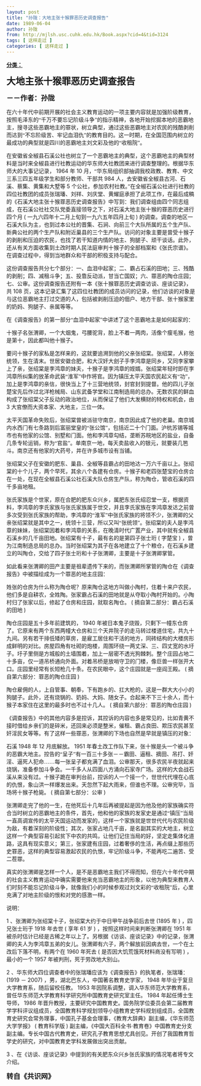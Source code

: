 ```yaml
---
layout: post
title: "孙陇：大地主张十猴罪恶历史调查报告"
date: 1989-06-04
author: 孙陇
from: http://mjlsh.usc.cuhk.edu.hk/Book.aspx?cid=4&tid=3124
tags: [ 这样走过 ]
categories: [ 这样走过 ]
---
```


<div style="margin: 15px 10px 10px 0px;">
 <div>
  <span id="ctl00_ContentPlaceHolder1_chapter1_SubjectLabel" style="font-weight:bold;text-decoration:underline;">
   分类：
  </span>
 </div>
 <!--[if gte mso 9]><xml>
 <o:OfficeDocumentSettings>
  <o:AllowPNG/>
 </o:OfficeDocumentSettings>
</xml><![endif]-->
 <!--[if gte mso 9]><xml>
 <w:WordDocument>
  <w:View>Normal</w:View>
  <w:Zoom>0</w:Zoom>
  <w:TrackMoves/>
  <w:TrackFormatting/>
  <w:PunctuationKerning/>
  <w:ValidateAgainstSchemas/>
  <w:SaveIfXMLInvalid>false</w:SaveIfXMLInvalid>
  <w:IgnoreMixedContent>false</w:IgnoreMixedContent>
  <w:AlwaysShowPlaceholderText>false</w:AlwaysShowPlaceholderText>
  <w:DoNotPromoteQF/>
  <w:LidThemeOther>EN-US</w:LidThemeOther>
  <w:LidThemeAsian>JA</w:LidThemeAsian>
  <w:LidThemeComplexScript>X-NONE</w:LidThemeComplexScript>
  <w:Compatibility>
   <w:BreakWrappedTables/>
   <w:SnapToGridInCell/>
   <w:WrapTextWithPunct/>
   <w:UseAsianBreakRules/>
   <w:DontGrowAutofit/>
   <w:SplitPgBreakAndParaMark/>
   <w:EnableOpenTypeKerning/>
   <w:DontFlipMirrorIndents/>
   <w:OverrideTableStyleHps/>
   <w:UseFELayout/>
  </w:Compatibility>
  <m:mathPr>
   <m:mathFont m:val="Cambria Math"/>
   <m:brkBin m:val="before"/>
   <m:brkBinSub m:val="&#45;-"/>
   <m:smallFrac m:val="off"/>
   <m:dispDef/>
   <m:lMargin m:val="0"/>
   <m:rMargin m:val="0"/>
   <m:defJc m:val="centerGroup"/>
   <m:wrapIndent m:val="1440"/>
   <m:intLim m:val="subSup"/>
   <m:naryLim m:val="undOvr"/>
  </m:mathPr></w:WordDocument>
</xml><![endif]-->
 <!--[if gte mso 9]><xml>
 <w:LatentStyles DefLockedState="false" DefUnhideWhenUsed="true"
  DefSemiHidden="true" DefQFormat="false" DefPriority="99"
  LatentStyleCount="276">
  <w:LsdException Locked="false" Priority="0" SemiHidden="false"
   UnhideWhenUsed="false" QFormat="true" Name="Normal"/>
  <w:LsdException Locked="false" Priority="9" SemiHidden="false"
   UnhideWhenUsed="false" QFormat="true" Name="heading 1"/>
  <w:LsdException Locked="false" Priority="9" QFormat="true" Name="heading 2"/>
  <w:LsdException Locked="false" Priority="9" QFormat="true" Name="heading 3"/>
  <w:LsdException Locked="false" Priority="9" QFormat="true" Name="heading 4"/>
  <w:LsdException Locked="false" Priority="9" QFormat="true" Name="heading 5"/>
  <w:LsdException Locked="false" Priority="9" QFormat="true" Name="heading 6"/>
  <w:LsdException Locked="false" Priority="9" QFormat="true" Name="heading 7"/>
  <w:LsdException Locked="false" Priority="9" QFormat="true" Name="heading 8"/>
  <w:LsdException Locked="false" Priority="9" QFormat="true" Name="heading 9"/>
  <w:LsdException Locked="false" Priority="39" Name="toc 1"/>
  <w:LsdException Locked="false" Priority="39" Name="toc 2"/>
  <w:LsdException Locked="false" Priority="39" Name="toc 3"/>
  <w:LsdException Locked="false" Priority="39" Name="toc 4"/>
  <w:LsdException Locked="false" Priority="39" Name="toc 5"/>
  <w:LsdException Locked="false" Priority="39" Name="toc 6"/>
  <w:LsdException Locked="false" Priority="39" Name="toc 7"/>
  <w:LsdException Locked="false" Priority="39" Name="toc 8"/>
  <w:LsdException Locked="false" Priority="39" Name="toc 9"/>
  <w:LsdException Locked="false" Priority="35" QFormat="true" Name="caption"/>
  <w:LsdException Locked="false" Priority="10" SemiHidden="false"
   UnhideWhenUsed="false" QFormat="true" Name="Title"/>
  <w:LsdException Locked="false" Priority="0" Name="Default Paragraph Font"/>
  <w:LsdException Locked="false" Priority="11" SemiHidden="false"
   UnhideWhenUsed="false" QFormat="true" Name="Subtitle"/>
  <w:LsdException Locked="false" Priority="22" SemiHidden="false"
   UnhideWhenUsed="false" QFormat="true" Name="Strong"/>
  <w:LsdException Locked="false" Priority="20" SemiHidden="false"
   UnhideWhenUsed="false" QFormat="true" Name="Emphasis"/>
  <w:LsdException Locked="false" Priority="59" SemiHidden="false"
   UnhideWhenUsed="false" Name="Table Grid"/>
  <w:LsdException Locked="false" UnhideWhenUsed="false" Name="Placeholder Text"/>
  <w:LsdException Locked="false" Priority="1" SemiHidden="false"
   UnhideWhenUsed="false" QFormat="true" Name="No Spacing"/>
  <w:LsdException Locked="false" Priority="60" SemiHidden="false"
   UnhideWhenUsed="false" Name="Light Shading"/>
  <w:LsdException Locked="false" Priority="61" SemiHidden="false"
   UnhideWhenUsed="false" Name="Light List"/>
  <w:LsdException Locked="false" Priority="62" SemiHidden="false"
   UnhideWhenUsed="false" Name="Light Grid"/>
  <w:LsdException Locked="false" Priority="63" SemiHidden="false"
   UnhideWhenUsed="false" Name="Medium Shading 1"/>
  <w:LsdException Locked="false" Priority="64" SemiHidden="false"
   UnhideWhenUsed="false" Name="Medium Shading 2"/>
  <w:LsdException Locked="false" Priority="65" SemiHidden="false"
   UnhideWhenUsed="false" Name="Medium List 1"/>
  <w:LsdException Locked="false" Priority="66" SemiHidden="false"
   UnhideWhenUsed="false" Name="Medium List 2"/>
  <w:LsdException Locked="false" Priority="67" SemiHidden="false"
   UnhideWhenUsed="false" Name="Medium Grid 1"/>
  <w:LsdException Locked="false" Priority="68" SemiHidden="false"
   UnhideWhenUsed="false" Name="Medium Grid 2"/>
  <w:LsdException Locked="false" Priority="69" SemiHidden="false"
   UnhideWhenUsed="false" Name="Medium Grid 3"/>
  <w:LsdException Locked="false" Priority="70" SemiHidden="false"
   UnhideWhenUsed="false" Name="Dark List"/>
  <w:LsdException Locked="false" Priority="71" SemiHidden="false"
   UnhideWhenUsed="false" Name="Colorful Shading"/>
  <w:LsdException Locked="false" Priority="72" SemiHidden="false"
   UnhideWhenUsed="false" Name="Colorful List"/>
  <w:LsdException Locked="false" Priority="73" SemiHidden="false"
   UnhideWhenUsed="false" Name="Colorful Grid"/>
  <w:LsdException Locked="false" Priority="60" SemiHidden="false"
   UnhideWhenUsed="false" Name="Light Shading Accent 1"/>
  <w:LsdException Locked="false" Priority="61" SemiHidden="false"
   UnhideWhenUsed="false" Name="Light List Accent 1"/>
  <w:LsdException Locked="false" Priority="62" SemiHidden="false"
   UnhideWhenUsed="false" Name="Light Grid Accent 1"/>
  <w:LsdException Locked="false" Priority="63" SemiHidden="false"
   UnhideWhenUsed="false" Name="Medium Shading 1 Accent 1"/>
  <w:LsdException Locked="false" Priority="64" SemiHidden="false"
   UnhideWhenUsed="false" Name="Medium Shading 2 Accent 1"/>
  <w:LsdException Locked="false" Priority="65" SemiHidden="false"
   UnhideWhenUsed="false" Name="Medium List 1 Accent 1"/>
  <w:LsdException Locked="false" UnhideWhenUsed="false" Name="Revision"/>
  <w:LsdException Locked="false" Priority="34" SemiHidden="false"
   UnhideWhenUsed="false" QFormat="true" Name="List Paragraph"/>
  <w:LsdException Locked="false" Priority="29" SemiHidden="false"
   UnhideWhenUsed="false" QFormat="true" Name="Quote"/>
  <w:LsdException Locked="false" Priority="30" SemiHidden="false"
   UnhideWhenUsed="false" QFormat="true" Name="Intense Quote"/>
  <w:LsdException Locked="false" Priority="66" SemiHidden="false"
   UnhideWhenUsed="false" Name="Medium List 2 Accent 1"/>
  <w:LsdException Locked="false" Priority="67" SemiHidden="false"
   UnhideWhenUsed="false" Name="Medium Grid 1 Accent 1"/>
  <w:LsdException Locked="false" Priority="68" SemiHidden="false"
   UnhideWhenUsed="false" Name="Medium Grid 2 Accent 1"/>
  <w:LsdException Locked="false" Priority="69" SemiHidden="false"
   UnhideWhenUsed="false" Name="Medium Grid 3 Accent 1"/>
  <w:LsdException Locked="false" Priority="70" SemiHidden="false"
   UnhideWhenUsed="false" Name="Dark List Accent 1"/>
  <w:LsdException Locked="false" Priority="71" SemiHidden="false"
   UnhideWhenUsed="false" Name="Colorful Shading Accent 1"/>
  <w:LsdException Locked="false" Priority="72" SemiHidden="false"
   UnhideWhenUsed="false" Name="Colorful List Accent 1"/>
  <w:LsdException Locked="false" Priority="73" SemiHidden="false"
   UnhideWhenUsed="false" Name="Colorful Grid Accent 1"/>
  <w:LsdException Locked="false" Priority="60" SemiHidden="false"
   UnhideWhenUsed="false" Name="Light Shading Accent 2"/>
  <w:LsdException Locked="false" Priority="61" SemiHidden="false"
   UnhideWhenUsed="false" Name="Light List Accent 2"/>
  <w:LsdException Locked="false" Priority="62" SemiHidden="false"
   UnhideWhenUsed="false" Name="Light Grid Accent 2"/>
  <w:LsdException Locked="false" Priority="63" SemiHidden="false"
   UnhideWhenUsed="false" Name="Medium Shading 1 Accent 2"/>
  <w:LsdException Locked="false" Priority="64" SemiHidden="false"
   UnhideWhenUsed="false" Name="Medium Shading 2 Accent 2"/>
  <w:LsdException Locked="false" Priority="65" SemiHidden="false"
   UnhideWhenUsed="false" Name="Medium List 1 Accent 2"/>
  <w:LsdException Locked="false" Priority="66" SemiHidden="false"
   UnhideWhenUsed="false" Name="Medium List 2 Accent 2"/>
  <w:LsdException Locked="false" Priority="67" SemiHidden="false"
   UnhideWhenUsed="false" Name="Medium Grid 1 Accent 2"/>
  <w:LsdException Locked="false" Priority="68" SemiHidden="false"
   UnhideWhenUsed="false" Name="Medium Grid 2 Accent 2"/>
  <w:LsdException Locked="false" Priority="69" SemiHidden="false"
   UnhideWhenUsed="false" Name="Medium Grid 3 Accent 2"/>
  <w:LsdException Locked="false" Priority="70" SemiHidden="false"
   UnhideWhenUsed="false" Name="Dark List Accent 2"/>
  <w:LsdException Locked="false" Priority="71" SemiHidden="false"
   UnhideWhenUsed="false" Name="Colorful Shading Accent 2"/>
  <w:LsdException Locked="false" Priority="72" SemiHidden="false"
   UnhideWhenUsed="false" Name="Colorful List Accent 2"/>
  <w:LsdException Locked="false" Priority="73" SemiHidden="false"
   UnhideWhenUsed="false" Name="Colorful Grid Accent 2"/>
  <w:LsdException Locked="false" Priority="60" SemiHidden="false"
   UnhideWhenUsed="false" Name="Light Shading Accent 3"/>
  <w:LsdException Locked="false" Priority="61" SemiHidden="false"
   UnhideWhenUsed="false" Name="Light List Accent 3"/>
  <w:LsdException Locked="false" Priority="62" SemiHidden="false"
   UnhideWhenUsed="false" Name="Light Grid Accent 3"/>
  <w:LsdException Locked="false" Priority="63" SemiHidden="false"
   UnhideWhenUsed="false" Name="Medium Shading 1 Accent 3"/>
  <w:LsdException Locked="false" Priority="64" SemiHidden="false"
   UnhideWhenUsed="false" Name="Medium Shading 2 Accent 3"/>
  <w:LsdException Locked="false" Priority="65" SemiHidden="false"
   UnhideWhenUsed="false" Name="Medium List 1 Accent 3"/>
  <w:LsdException Locked="false" Priority="66" SemiHidden="false"
   UnhideWhenUsed="false" Name="Medium List 2 Accent 3"/>
  <w:LsdException Locked="false" Priority="67" SemiHidden="false"
   UnhideWhenUsed="false" Name="Medium Grid 1 Accent 3"/>
  <w:LsdException Locked="false" Priority="68" SemiHidden="false"
   UnhideWhenUsed="false" Name="Medium Grid 2 Accent 3"/>
  <w:LsdException Locked="false" Priority="69" SemiHidden="false"
   UnhideWhenUsed="false" Name="Medium Grid 3 Accent 3"/>
  <w:LsdException Locked="false" Priority="70" SemiHidden="false"
   UnhideWhenUsed="false" Name="Dark List Accent 3"/>
  <w:LsdException Locked="false" Priority="71" SemiHidden="false"
   UnhideWhenUsed="false" Name="Colorful Shading Accent 3"/>
  <w:LsdException Locked="false" Priority="72" SemiHidden="false"
   UnhideWhenUsed="false" Name="Colorful List Accent 3"/>
  <w:LsdException Locked="false" Priority="73" SemiHidden="false"
   UnhideWhenUsed="false" Name="Colorful Grid Accent 3"/>
  <w:LsdException Locked="false" Priority="60" SemiHidden="false"
   UnhideWhenUsed="false" Name="Light Shading Accent 4"/>
  <w:LsdException Locked="false" Priority="61" SemiHidden="false"
   UnhideWhenUsed="false" Name="Light List Accent 4"/>
  <w:LsdException Locked="false" Priority="62" SemiHidden="false"
   UnhideWhenUsed="false" Name="Light Grid Accent 4"/>
  <w:LsdException Locked="false" Priority="63" SemiHidden="false"
   UnhideWhenUsed="false" Name="Medium Shading 1 Accent 4"/>
  <w:LsdException Locked="false" Priority="64" SemiHidden="false"
   UnhideWhenUsed="false" Name="Medium Shading 2 Accent 4"/>
  <w:LsdException Locked="false" Priority="65" SemiHidden="false"
   UnhideWhenUsed="false" Name="Medium List 1 Accent 4"/>
  <w:LsdException Locked="false" Priority="66" SemiHidden="false"
   UnhideWhenUsed="false" Name="Medium List 2 Accent 4"/>
  <w:LsdException Locked="false" Priority="67" SemiHidden="false"
   UnhideWhenUsed="false" Name="Medium Grid 1 Accent 4"/>
  <w:LsdException Locked="false" Priority="68" SemiHidden="false"
   UnhideWhenUsed="false" Name="Medium Grid 2 Accent 4"/>
  <w:LsdException Locked="false" Priority="69" SemiHidden="false"
   UnhideWhenUsed="false" Name="Medium Grid 3 Accent 4"/>
  <w:LsdException Locked="false" Priority="70" SemiHidden="false"
   UnhideWhenUsed="false" Name="Dark List Accent 4"/>
  <w:LsdException Locked="false" Priority="71" SemiHidden="false"
   UnhideWhenUsed="false" Name="Colorful Shading Accent 4"/>
  <w:LsdException Locked="false" Priority="72" SemiHidden="false"
   UnhideWhenUsed="false" Name="Colorful List Accent 4"/>
  <w:LsdException Locked="false" Priority="73" SemiHidden="false"
   UnhideWhenUsed="false" Name="Colorful Grid Accent 4"/>
  <w:LsdException Locked="false" Priority="60" SemiHidden="false"
   UnhideWhenUsed="false" Name="Light Shading Accent 5"/>
  <w:LsdException Locked="false" Priority="61" SemiHidden="false"
   UnhideWhenUsed="false" Name="Light List Accent 5"/>
  <w:LsdException Locked="false" Priority="62" SemiHidden="false"
   UnhideWhenUsed="false" Name="Light Grid Accent 5"/>
  <w:LsdException Locked="false" Priority="63" SemiHidden="false"
   UnhideWhenUsed="false" Name="Medium Shading 1 Accent 5"/>
  <w:LsdException Locked="false" Priority="64" SemiHidden="false"
   UnhideWhenUsed="false" Name="Medium Shading 2 Accent 5"/>
  <w:LsdException Locked="false" Priority="65" SemiHidden="false"
   UnhideWhenUsed="false" Name="Medium List 1 Accent 5"/>
  <w:LsdException Locked="false" Priority="66" SemiHidden="false"
   UnhideWhenUsed="false" Name="Medium List 2 Accent 5"/>
  <w:LsdException Locked="false" Priority="67" SemiHidden="false"
   UnhideWhenUsed="false" Name="Medium Grid 1 Accent 5"/>
  <w:LsdException Locked="false" Priority="68" SemiHidden="false"
   UnhideWhenUsed="false" Name="Medium Grid 2 Accent 5"/>
  <w:LsdException Locked="false" Priority="69" SemiHidden="false"
   UnhideWhenUsed="false" Name="Medium Grid 3 Accent 5"/>
  <w:LsdException Locked="false" Priority="70" SemiHidden="false"
   UnhideWhenUsed="false" Name="Dark List Accent 5"/>
  <w:LsdException Locked="false" Priority="71" SemiHidden="false"
   UnhideWhenUsed="false" Name="Colorful Shading Accent 5"/>
  <w:LsdException Locked="false" Priority="72" SemiHidden="false"
   UnhideWhenUsed="false" Name="Colorful List Accent 5"/>
  <w:LsdException Locked="false" Priority="73" SemiHidden="false"
   UnhideWhenUsed="false" Name="Colorful Grid Accent 5"/>
  <w:LsdException Locked="false" Priority="60" SemiHidden="false"
   UnhideWhenUsed="false" Name="Light Shading Accent 6"/>
  <w:LsdException Locked="false" Priority="61" SemiHidden="false"
   UnhideWhenUsed="false" Name="Light List Accent 6"/>
  <w:LsdException Locked="false" Priority="62" SemiHidden="false"
   UnhideWhenUsed="false" Name="Light Grid Accent 6"/>
  <w:LsdException Locked="false" Priority="63" SemiHidden="false"
   UnhideWhenUsed="false" Name="Medium Shading 1 Accent 6"/>
  <w:LsdException Locked="false" Priority="64" SemiHidden="false"
   UnhideWhenUsed="false" Name="Medium Shading 2 Accent 6"/>
  <w:LsdException Locked="false" Priority="65" SemiHidden="false"
   UnhideWhenUsed="false" Name="Medium List 1 Accent 6"/>
  <w:LsdException Locked="false" Priority="66" SemiHidden="false"
   UnhideWhenUsed="false" Name="Medium List 2 Accent 6"/>
  <w:LsdException Locked="false" Priority="67" SemiHidden="false"
   UnhideWhenUsed="false" Name="Medium Grid 1 Accent 6"/>
  <w:LsdException Locked="false" Priority="68" SemiHidden="false"
   UnhideWhenUsed="false" Name="Medium Grid 2 Accent 6"/>
  <w:LsdException Locked="false" Priority="69" SemiHidden="false"
   UnhideWhenUsed="false" Name="Medium Grid 3 Accent 6"/>
  <w:LsdException Locked="false" Priority="70" SemiHidden="false"
   UnhideWhenUsed="false" Name="Dark List Accent 6"/>
  <w:LsdException Locked="false" Priority="71" SemiHidden="false"
   UnhideWhenUsed="false" Name="Colorful Shading Accent 6"/>
  <w:LsdException Locked="false" Priority="72" SemiHidden="false"
   UnhideWhenUsed="false" Name="Colorful List Accent 6"/>
  <w:LsdException Locked="false" Priority="73" SemiHidden="false"
   UnhideWhenUsed="false" Name="Colorful Grid Accent 6"/>
  <w:LsdException Locked="false" Priority="19" SemiHidden="false"
   UnhideWhenUsed="false" QFormat="true" Name="Subtle Emphasis"/>
  <w:LsdException Locked="false" Priority="21" SemiHidden="false"
   UnhideWhenUsed="false" QFormat="true" Name="Intense Emphasis"/>
  <w:LsdException Locked="false" Priority="31" SemiHidden="false"
   UnhideWhenUsed="false" QFormat="true" Name="Subtle Reference"/>
  <w:LsdException Locked="false" Priority="32" SemiHidden="false"
   UnhideWhenUsed="false" QFormat="true" Name="Intense Reference"/>
  <w:LsdException Locked="false" Priority="33" SemiHidden="false"
   UnhideWhenUsed="false" QFormat="true" Name="Book Title"/>
  <w:LsdException Locked="false" Priority="37" Name="Bibliography"/>
  <w:LsdException Locked="false" Priority="39" QFormat="true" Name="TOC Heading"/>
 </w:LatentStyles>
</xml><![endif]-->
 <!--[if gte mso 10]>
<style>
 /* Style Definitions */
table.MsoNormalTable
	{mso-style-name:"Table Normal";
	mso-tstyle-rowband-size:0;
	mso-tstyle-colband-size:0;
	mso-style-noshow:yes;
	mso-style-priority:99;
	mso-style-parent:"";
	mso-padding-alt:0in 5.4pt 0in 5.4pt;
	mso-para-margin:0in;
	mso-para-margin-bottom:.0001pt;
	mso-pagination:widow-orphan;
	font-size:10.0pt;
	font-family:"Times New Roman";}
</style>
<![endif]-->
 <!--StartFragment-->
 <p class="MsoNormal">
  <o:p>
   <b>
    <font size="5">
    </font>
   </b>
  </o:p>
 </p>
 <p class="MsoNormal">
  <b>
   <span lang="ZH-CN" style="font-family: 宋体;">
    <font size="5">
     大地主张十猴罪恶历史调查报告
    </font>
   </span>
   <font size="4">
    <o:p>
    </o:p>
   </font>
  </b>
 </p>
 <p class="MsoNormal">
  <span lang="ZH-CN" style='font-family:宋体;mso-ascii-font-family:
"Times New Roman"'>
   <b>
    <font size="4">
     －－作者：孙陇
    </font>
   </b>
  </span>
  <o:p>
  </o:p>
 </p>
 <p class="MsoNormal">
  <o:p>
  </o:p>
 </p>
 <p class="MsoNormal">
  <span lang="ZH-CN" style='font-family:宋体;mso-ascii-font-family:
"Times New Roman"'>
   在六十年代中前期开展的社会主义教育运动的一项主要内容就是加强阶级教育，按照毛泽东的“千万不要忘记阶级斗争”的指示精神，各地开始挖掘本地的恶霸地主，搜寻这些恶霸地主的罪状，树立典型，通过这些恶霸地主对农民的残酷剥削而达到“不忘阶级苦、牢记血泪仇”的教育目的。这一时期，在全国范围内树立的最成功的典型就是四川的恶霸地主刘文彩及他的“收租院”。
  </span>
  <o:p>
  </o:p>
 </p>
 <p class="MsoNormal">
  <span lang="ZH-CN" style='font-family:宋体;mso-ascii-font-family:
"Times New Roman"'>
   在安徽省全椒县石溪公社也树立了一个恶霸地主的典型，这个恶霸地主的典型材料是当时来全椒县进行社教运动的华东师大社教团来进行调查整理的。根据华东师大的大事记记录，
  </span>
  1964
  <span lang="ZH-CN" style='font-family:宋体;mso-ascii-font-family:"Times New Roman"'>
   年
  </span>
  10
  <span lang="ZH-CN" style='font-family:宋体;mso-ascii-font-family:"Times New Roman"'>
   月，“华东局组织部抽调我校政教、教育、中文三系三四五年级学生和部分教师、干部共
  </span>
  984
  <span lang="ZH-CN" style='font-family:宋体;mso-ascii-font-family:"Times New Roman"'>
   人，去安徽省全椒县古河、石溪、蔡集、黄集和大墅等
  </span>
  5
  <span lang="ZH-CN" style='font-family:宋体;mso-ascii-font-family:"Times New Roman"'>
   个公社，参加农村社教。”在全椒石溪公社进行社教的四位社教团的成员张瑞璠、刘祥、刘庆堂、黄耀庭承担了此项工作，在最后成稿的《石溪大地主张十猴罪恶历史调查报告》中写到：我们调查组由四个同志组成，在石溪公社社交队党委直接领导之下，对石溪大地主张十猴的罪恶历史进行四个月
  </span>
  (
  <span lang="ZH-CN" style='font-family:宋体;mso-ascii-font-family:"Times New Roman"'>
   一九六四年十二月上旬到一九六五年四月上旬
  </span>
  )
  <span lang="ZH-CN" style='font-family:宋体;mso-ascii-font-family:"Times New Roman"'>
   的调查。调查的地区一石溪大队为主，也到过本公社的晋集、石涧、向前三个大队所属的五个生产队、新典公社的两个生产队和附近巢县的三个生产队。访问的对象主要是曾受十猴子的剥削和压迫的农民，也找了若干知道内情的地主、狗腿子、顽干谈话。此外，还从有关方面收集到土改时期人民法庭审判十猴子的全部档案和《张氏宗谱》。在调查过程中，得到当地群众和干部的积极支持与配合。
  </span>
  <o:p>
  </o:p>
 </p>
 <p class="MsoNormal">
  <span lang="ZH-CN" style='font-family:宋体;mso-ascii-font-family:
"Times New Roman"'>
   这份调查报告共分七个部分：一、血泪中起家；二、霸占石溪的田地；三、残酷的剥削；四、减租斗争；五、投靠反动派，甘当亡国奴；六、罪恶的陶仓庄园；七、公审。这份调查报告还附有一本《张十猴罪恶历史调查访谈、座谈记录》，共
  </span>
  108
  <span lang="ZH-CN" style='font-family:宋体;mso-ascii-font-family:"Times New Roman"'>
   页，这本记录汇集了这四位社教团的成员访问的记录，他们访谈的对象是与这位恶霸地主打过交道的人，包括被剥削压迫的佃户、地方干部、张十猴家里的奶妈、狗腿子、亲属等等。
  </span>
  <o:p>
  </o:p>
 </p>
 <p class="MsoNormal">
  <span lang="ZH-CN" style='font-family:宋体;mso-ascii-font-family:
"Times New Roman"'>
   在《调查报告》的第一部分“血泪中起家”中讲述了这个恶霸地主是如何起家的：
  </span>
  <o:p>
  </o:p>
 </p>
 <p class="MsoNormal">
  <span lang="ZH-CN" style='font-family:宋体;mso-ascii-font-family:
"Times New Roman"'>
   十猴子名张渭卿，一个大烟鬼，弓腰驼背，脸上不着一两肉，活像个瘦毛猴，他是第十，因此都叫他十猴子。
  </span>
  <o:p>
  </o:p>
 </p>
 <p class="MsoNormal">
  <span lang="ZH-CN" style='font-family:宋体;mso-ascii-font-family:
"Times New Roman"'>
   要问十猴子的家私是怎样来的，这就要追溯到他的父亲张绍棠。张绍棠，人称张统领，生在清末。世居安徽合肥，和大汉奸大刽子手李鸿章是同乡，又同李家攀上了亲，张绍棠是李鸿章的妹夫，十猴子是李鸿章的姪婿。张绍棠年轻时即在李鸿章所纠集的放革命武装“淮军”中作将官。因为镇压太平天国农民起义有“功”，加上是李鸿章的亲信，很快当上了十三营地统领，封官封到提督。他的四儿子张楚宝先后作过北洋枪械局、山东武备学堂和江南制造局的总办。无数农民的鲜血构成了张绍棠父子反动的政治地位，从而保证了他们大发横财的特权和机会，由
  </span>
  3
  <span lang="ZH-CN" style='font-family:宋体;mso-ascii-font-family:"Times New Roman"'>
   大官僚而大资本家、大地主，三位一体。
  </span>
  <o:p>
  </o:p>
 </p>
 <p class="MsoNormal">
  <span lang="ZH-CN" style='font-family:宋体;mso-ascii-font-family:
"Times New Roman"'>
   太平天国革命失败后，张绍棠曾被派驻守南京，南京因此成了他的老巢。南京城内水西门有七条路到后富丽堂皇的“张公馆”，包括近二十个门面。沪杭苏锡等城市也有他家的公馆、别墅和门面。他和李鸿章勾结，垄断苏皖地区的盐业，自备几条专轮运销，称为“官盐”。单南京一地，每天卖盐收入的银元，就要装几笆斗。南京还有他家的大药号，并在许多城市设有当铺。
  </span>
  <o:p>
  </o:p>
 </p>
 <p class="MsoNormal">
  <span lang="ZH-CN" style='font-family:宋体;mso-ascii-font-family:
"Times New Roman"'>
   张绍棠父子在安徽的肥东、巢县、全椒等县霸占的田地达一万六千亩以上。张绍棠的十个儿子，两个早死，其余八个各建有仓房。十猴子和老四张楚宝的仓房合在一处，在现在全椒县石溪公社石溪大队仓房生产队，称为陶仓，管收石溪的四千多亩地租。
  </span>
  <o:p>
  </o:p>
 </p>
 <p class="MsoNormal">
  <span lang="ZH-CN" style='font-family:宋体;mso-ascii-font-family:
"Times New Roman"'>
   张氏家族是个世家，原在合肥的肥东众兴乡，属肥东张氏绍忍堂一支，根据资料，李鸿章的李氏家族与张氏家族属于世交，并且李氏家族在李鸿章发达之前曾多次受到张氏家族的帮助，李鸿章的“淮军”中张氏家族的将领不少，张渭卿的父亲张绍棠就是其中之一，统领十三营，所以又叫“张统领”。张绍棠的夫人是李鸿章的妹妹，张绍棠因着和李鸿章的关系，在晚清时代广置产业，其中就有全椒县石溪乡的几千亩田地。张绍棠有十子，最有名的是第四子张士珩
  </span>
  (
  <span lang="ZH-CN" style='font-family:宋体;mso-ascii-font-family:"Times New Roman"'>
   字楚宝
  </span>
  )
  <span lang="ZH-CN" style='font-family:宋体;mso-ascii-font-family:"Times New Roman"'>
   ，曾为江南制造总局的总办。当时张绍棠为其子在各地建立了十个粮仓，在石溪乡建立的叫陶仓，交给了四子张士珩和十子张渭卿，主要是十子张渭卿掌管。
  </span>
  <o:p>
  </o:p>
 </p>
 <p class="MsoNormal">
  <span lang="ZH-CN" style='font-family:宋体;mso-ascii-font-family:
"Times New Roman"'>
   如此看来张渭卿的田产主要是祖辈遗传下来的，而张渭卿所掌管的陶仓在《调查报告》中被描绘成为一个罪恶的地主庄园：
  </span>
  <o:p>
  </o:p>
 </p>
 <p class="MsoNormal">
  <span lang="ZH-CN" style='font-family:宋体;mso-ascii-font-family:
"Times New Roman"'>
   姓张的仓房为什么称为陶仓呢？原来陶仓这地方叫做小陶村，住着十来户农民，他们多是自耕农，全姓陶。张家霸占石溪的田地就是从夺取小陶村开始的。小陶村归了张家以后，修起了仓房和庄园，就取名陶仓。
  </span>
  (
  <span lang="ZH-CN" style='font-family:宋体;mso-ascii-font-family:"Times New Roman"'>
   摘自第二部分：霸占石溪的田地
  </span>
  )
  <o:p>
  </o:p>
 </p>
 <p class="MsoNormal">
  <span lang="ZH-CN" style='font-family:宋体;mso-ascii-font-family:
"Times New Roman"'>
   陶仓庄园是五十多年前建筑的，
  </span>
  1940
  <span lang="ZH-CN" style='font-family:
宋体;mso-ascii-font-family:"Times New Roman"'>
   年被日本鬼子烧毁，只剩下一幢东仓房了。它原来有两个东西两幢大仓房和三个天井院子的走马转过楼道住宅，共九十九间。另有若干排低矮的草房，是雇工居住和干活的地方，同砖结构的大楼房形成鲜明的对比。房屋四角有吐砌的炮楼，周围环绕一两丈深、三、四丈宽的水圩子。圩子里侧是方城般的土墙围着，加上一层密不透光狗棘刺。整个庄园占地二十多亩，仅一道吊桥通向外面。对着吊桥是放哨守卫的门楼，像巨兽一样张开大口。庄园里经常有长短枪几十条。在农民眼中，这个庄园就是一座阎王殿。
  </span>
  (
  <span lang="ZH-CN" style='font-family:宋体;mso-ascii-font-family:"Times New Roman"'>
   摘自第六部分：罪恶的陶仓庄园
  </span>
  )
  <o:p>
  </o:p>
 </p>
 <p class="MsoNormal">
  <span lang="ZH-CN" style='font-family:宋体;mso-ascii-font-family:
"Times New Roman"'>
   陶仓雇佣的人，上自管事、朝奉，下有跑乡的、扛大枪的，这是一群大大小小的狗腿子。此外，还有烧锅的、奶妈、大妈、随女子。合起来不下三十余人，而十猴子本家住在这里的最多时也不过十几人。
  </span>
  (
  <span lang="ZH-CN" style='font-family:宋体;mso-ascii-font-family:"Times New Roman"'>
   摘自第六部分：罪恶的陶仓庄园
  </span>
  )
  <o:p>
  </o:p>
 </p>
 <p class="MsoNormal">
  <span lang="ZH-CN" style='font-family:宋体;mso-ascii-font-family:
"Times New Roman"'>
   《调查报告》中的其他内容多是控诉，其控诉的内容也多是常见的，比如青黄不接时借给乡亲们的是碎米，还回来必须是整米，催租、霸占良田、欺压农民甚至奸淫民女等等。有了这样一些罪恶，张渭卿的下场也自然是早就是镇压的对象：
  </span>
  <o:p>
  </o:p>
 </p>
 <p class="MsoNormal">
  <span lang="ZH-CN" style='font-family:宋体;mso-ascii-font-family:
"Times New Roman"'>
   石溪
  </span>
  1948
  <span lang="ZH-CN" style='font-family:宋体;
mso-ascii-font-family:"Times New Roman"'>
   年
  </span>
  12
  <span lang="ZH-CN" style='font-family:宋体;mso-ascii-font-family:"Times New Roman"'>
   月底解放。
  </span>
  1951
  <span lang="ZH-CN" style='font-family:宋体;mso-ascii-font-family:"Times New Roman"'>
   年春土改工作队下来，张十猴是头一个被斗争的恶霸大地主。控告的“呈子”有一百三十多张－－霸田、逼租、摘田、吊打、奸淫、逼死人犯命……每一张呈子都充满了血泪。公审那天，很多农民半夜就起来烧锅，准备参加斗争会。一千多人从四面八方涌向石家寺广场。这样的大会战石溪从来没有过。十猴子跪在审判台前，控诉的人一个接一个，世世代代埋在心底的仇恨，象山洪一样爆发出来。天忽然下起大雨来，但谁也不理。公审完毕，当场将十猴子枪毙。
  </span>
  (
  <span lang="ZH-CN" style='font-family:宋体;mso-ascii-font-family:"Times New Roman"'>
   摘自第七部分：公审
  </span>
  )
  <o:p>
  </o:p>
 </p>
 <p class="MsoNormal">
  <span lang="ZH-CN" style='font-family:宋体;mso-ascii-font-family:
"Times New Roman"'>
   张渭卿走完了他的一生，在他死后十几年后再被提起是因为他及他的家族确实符合当时树立的恶霸地主的条件，首先，他和他的家族的发家史是通过“镇压”当局一直高调宣传的太平天国运动而发家的，这样一个家族就是世世代代与农民阶级为敌，有着深刻的阶级性；其次，张家占地几千亩，是名副其实的大地主，树立这样一个典型容易引起贫下中农的共鸣，让他们记住当局的好，坚定走集体化道路，这具有现实意义；第三，张家建有庄园，过着奢侈的生活，再点缀上那些历史罪恶，这样的典型容易激起农民的仇恨，牢记阶级斗争，不能再吃二遍苦、受二茬罪。
  </span>
  <o:p>
  </o:p>
 </p>
 <p class="MsoNormal">
  <span lang="ZH-CN" style='font-family:宋体;mso-ascii-font-family:
"Times New Roman"'>
   真实的张渭卿是怎样一个人，是不是恶霸地主我们不得而知，但在六十年代中期的社会主义教育运动中确实需要他来充当恶霸地主的形象，以他为典型来教育人们时刻不能忘记阶级斗争，就像我们小的时候参观过刘文彩的“收租院”后，心里充满了对地主阶级的恨和对党的感激一样。
  </span>
  <o:p>
  </o:p>
 </p>
 <p class="MsoNormal">
  <span lang="ZH-CN" style='font-family:宋体;mso-ascii-font-family:
"Times New Roman"'>
   说明：
  </span>
  <o:p>
  </o:p>
 </p>
 <p class="MsoNormal">
  1
  <span lang="ZH-CN" style='font-family:宋体;mso-ascii-font-family:
"Times New Roman"'>
   、张渭卿为张绍棠十子，张绍棠大约于中日甲午战争前后去世
  </span>
  (1895
  <span lang="ZH-CN" style='font-family:宋体;mso-ascii-font-family:"Times New Roman"'>
   年
  </span>
  )
  <span lang="ZH-CN" style='font-family:宋体;mso-ascii-font-family:"Times New Roman"'>
   ，四兄张士珩于
  </span>
  1918
  <span lang="ZH-CN" style='font-family:宋体;mso-ascii-font-family:"Times New Roman"'>
   年去世
  </span>
  (
  <span lang="ZH-CN" style='font-family:宋体;mso-ascii-font-family:"Times New Roman"'>
   享年
  </span>
  61
  <span lang="ZH-CN" style='font-family:宋体;mso-ascii-font-family:"Times New Roman"'>
   岁
  </span>
  )
  <span lang="ZH-CN" style='font-family:宋体;mso-ascii-font-family:"Times New Roman"'>
   ，按照这样时间来判断张渭卿在
  </span>
  1951
  <span lang="ZH-CN" style='font-family:宋体;mso-ascii-font-family:"Times New Roman"'>
   年被杀时估计已经是古稀之年以上了。另根据《访谈、座谈记录》中的记录，张渭卿的夫人为李鸿章五弟的女儿。张渭卿有六子，两个解放前因病去世，一个在土改后下落不明，有两个在
  </span>
  1960
  <span lang="ZH-CN" style='font-family:宋体;mso-ascii-font-family:"Times New Roman"'>
   年死去
  </span>
  (
  <span lang="ZH-CN" style='font-family:宋体;mso-ascii-font-family:"Times New Roman"'>
   是否因大饥荒饿死材料商没有写明
  </span>
  )
  <span lang="ZH-CN" style='font-family:宋体;mso-ascii-font-family:"Times New Roman"'>
   ，最小的一个
  </span>
  1957
  <span lang="ZH-CN" style='font-family:宋体;mso-ascii-font-family:"Times New Roman"'>
   年被判刑，死于劳改地大别山。
  </span>
  <o:p>
  </o:p>
 </p>
 <p class="MsoNormal">
  2
  <span lang="ZH-CN" style='font-family:宋体;mso-ascii-font-family:
"Times New Roman"'>
   、华东师大四位调查者中的张瑞璠应该为《调查报告》的执笔者，张瑞璠：
  </span>
  (1919
  <span lang="ZH-CN" style='font-family:宋体;mso-ascii-font-family:"Times New Roman"'>
   －
  </span>
  2007)
  <span lang="ZH-CN" style='font-family:宋体;mso-ascii-font-family:"Times New Roman"'>
   ，男，湖北巴东人，中国著名教育史学家，
  </span>
  1948
  <span lang="ZH-CN" style='font-family:宋体;mso-ascii-font-family:"Times New Roman"'>
   年毕业于复旦大学教育系，随后留校任教。
  </span>
  1953
  <span lang="ZH-CN" style='font-family:宋体;mso-ascii-font-family:"Times New Roman"'>
   年因院系调整，调入华东师范大学教育系，曾任华东师范大学教育科学研究所中国教育史研究室主任。
  </span>
  1984
  <span lang="ZH-CN" style='font-family:宋体;mso-ascii-font-family:"Times New Roman"'>
   年起任博士生导师，
  </span>
  1986
  <span lang="ZH-CN" style='font-family:宋体;mso-ascii-font-family:"Times New Roman"'>
   年晋升教授，主要研究中国教育史。国务院学位委员会第二届教育学学科评议组成员，全国教育科学规划领导小组教育史学科规划组成员，全国教育史研究会常务理事，中国孔子基金会理事，《教育大辞典》副主编，《华东师范大学学报》
  </span>
  (
  <span lang="ZH-CN" style='font-family:宋体;mso-ascii-font-family:"Times New Roman"'>
   教育科学版
  </span>
  )
  <span lang="ZH-CN" style='font-family:宋体;mso-ascii-font-family:"Times New Roman"'>
   副主编，《中国大百科全书·教育卷》中国教育史分支副主编。专长中国古代教育史，研究孔子教育思想尤具创见。开创了我国教育哲学史的研究，对中国教育史学科发展做出突出贡献。
  </span>
  <o:p>
  </o:p>
 </p>
 <p class="MsoNormal">
  3
  <span lang="ZH-CN" style='font-family:宋体;mso-ascii-font-family:
"Times New Roman"'>
   、在《访谈、座谈记录》中提到的有关肥东众兴乡张氏家族的情况笔者将专文介绍。
  </span>
  <o:p>
  </o:p>
 </p>
 <p class="MsoNormal">
  <o:p>
  </o:p>
 </p>
 <p class="MsoNormal">
  <span lang="ZH-CN" style='font-family:宋体;mso-ascii-font-family:
"Times New Roman"'>
   <b>
    <font size="4">
     转自《共识网》
    </font>
   </b>
  </span>
  <o:p>
  </o:p>
 </p>
 <!--EndFragment-->
</div>


